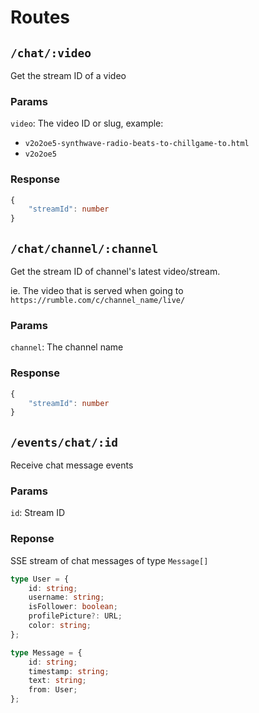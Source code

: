 # Routes

## `/chat/:video`

Get the stream ID of a video

### Params

`video`: The video ID or slug, example:

-   `v2o2oe5-synthwave-radio-beats-to-chillgame-to.html`
-   `v2o2oe5`

### Response

```ts
{
    "streamId": number
}
```

## `/chat/channel/:channel`

Get the stream ID of channel's latest video/stream.

ie. The video that is served when going to `https://rumble.com/c/channel_name/live/`

### Params

`channel`: The channel name

### Response

```ts
{
    "streamId": number
}
```

## `/events/chat/:id`

Receive chat message events

### Params

`id`: Stream ID

### Reponse

SSE stream of chat messages of type `Message[]`

```ts
type User = {
    id: string;
    username: string;
    isFollower: boolean;
    profilePicture?: URL;
    color: string;
};

type Message = {
    id: string;
    timestamp: string;
    text: string;
    from: User;
};
```
